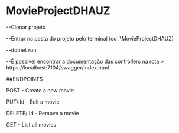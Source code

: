 # MovieProjectDHAUZ

--Clonar projeto

--Entrar na pasta do projeto pelo terminal (cd .\MovieProjectDHAUZ\)

--dotnet run

--É possível encontrar a documentação das controllers na rota > https://localhost:7104/swagger/index.html

##ENDPOINTS

  POST - Create a new movie 
  
  PUT/:Id - Edit a movie
  
  DELETE/:Id - Remove a movie
  
  GET - List all movies
  
